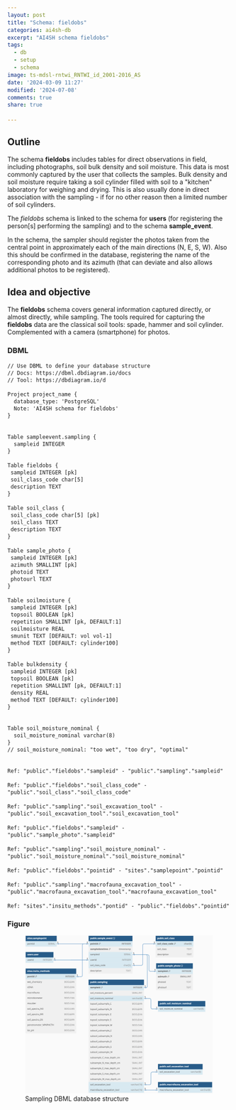 ```yaml
---
layout: post
title: "Schema: fieldobs"
categories: ai4sh-db
excerpt: "AI4SH schema fieldobs"
tags:
  - db
  - setup
  - schema
image: ts-mdsl-rntwi_RNTWI_id_2001-2016_AS
date: '2024-03-09 11:27'
modified: '2024-07-08'
comments: true
share: true

---
```


## Outline

The schema **fieldobs** includes tables for direct observations in field, including photographs, soil bulk density and soil moisture. This data is most commonly captured by the user that collects the samples. Bulk density and soil moisture require taking a soil cylinder filled with soil to a "kitchen" laboratory for weighing and drying. This is also usually done in direct association with the sampling - if for no other reason then a limited number of soil cylinders.

The _fieldobs_ schema is linked to the schema for **users** (for registering the person[s] performing the sampling) and to the schema **sample_event**.

In the schema, the sampler should register the photos taken from the central point in approximately each of the main directions (N, E, S, W). Also this should be confirmed in the database, registering the name of the corresponding photo and its azimuth (that can deviate and also allows additional photos to be registered).

## Idea and objective

The **fieldobs** schema covers general information captured directly, or almost directly, while sampling. The tools required for capturing the **fieldobs** data are the classical soil tools: spade, hammer and soil cylinder. Complemented with a camera (smartphone) for photos.

### DBML

```
// Use DBML to define your database structure
// Docs: https://dbml.dbdiagram.io/docs
// Tool: https://dbdiagram.io/d

Project project_name {
  database_type: 'PostgreSQL'
  Note: 'AI4SH schema for fieldobs'
}


Table sampleevent.sampling {
  sampleid INTEGER
}

Table fieldobs {
 sampleid INTEGER [pk]
 soil_class_code char[5]
 description TEXT
}

Table soil_class {
 soil_class_code char[5] [pk]
 soil_class TEXT
 description TEXT
}

Table sample_photo {
 sampleid INTEGER [pk]
 azimuth SMALLINT [pk]
 photoid TEXT
 photourl TEXT
}

Table soilmoisture {
 sampleid INTEGER [pk]
 topsoil BOOLEAN [pk]
 repetition SMALLINT [pk, DEFAULT:1]
 soilmoisture REAL
 smunit TEXT [DEFAULT: vol vol-1]
 method TEXT [DEFAULT: cylinder100]
}

Table bulkdensity {
 sampleid INTEGER [pk]
 topsoil BOOLEAN [pk]
 repetition SMALLINT [pk, DEFAULT:1]
 density REAL
 method TEXT [DEFAULT: cylinder100]
}


Table soil_moisture_nominal {
  soil_moisture_nominal varchar(8)
}
// soil_moisture_nominal: "too wet", "too dry", "optimal"


Ref: "public"."fieldobs"."sampleid" - "public"."sampling"."sampleid"

Ref: "public"."fieldobs"."soil_class_code" - "public"."soil_class"."soil_class_code"

Ref: "public"."sampling"."soil_excavation_tool" - "public"."soil_excavation_tool"."soil_excavation_tool"

Ref: "public"."fieldobs"."sampleid" - "public"."sample_photo"."sampleid"

Ref: "public"."sampling"."soil_moisture_nominal" - "public"."soil_moisture_nominal"."soil_moisture_nominal"

Ref: "public"."fieldobs"."pointid" - "sites"."samplepoint"."pointid"

Ref: "public"."sampling"."macrofauna_excavation_tool" - "public"."macrofauna_excavation_tool"."macrofauna_excavation_tool"

Ref: "sites"."insitu_methods"."pontid" - "public"."fieldobs"."pointid"
```

### Figure

<figure>
<a href="../../images/DBML_schema-sampling.png">
<img src="../../images/DBML_schema-sampling.png"></a>
<figcaption>Sampling DBML database structure</figcaption>
</figure>
